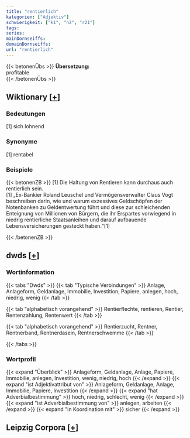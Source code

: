 ```yaml
---
title: "rentierlich"
kategorien: ["Adjektiv"]
schwierigkeit: ["k1", "h2", "r21"]
tags:
series:
mainDornseiffs:
domainDornseiffs:
url: "rentierlich"
---
```


{{< betonenÜbs >}}
**Übersetzung:**  
profitable  
{{< /betonenÜbs >}}

## Wiktionary [[+](https://de.wiktionary.org/wiki/rentierlich)]

### Bedeutungen
[1] sich lohnend  

### Synonyme
[1] rentabel  

### Beispiele
{{< betonenZB >}}
[1] Die Haltung von Rentieren kann durchaus auch rentierlich sein.  
[1] „Ex-Bankier Roland Leuschel und Vermögensverwalter Claus Vogt beschreiben darin, wie und warum exzessives Geldschöpfen der Notenbanken zu Geldentwertung führt und diese zur schleichenden Enteignung von Millionen von Bürgern, die ihr Erspartes vorwiegend in niedrig rentierliche Staatsanleihen und darauf aufbauende Lebensversicherungen gesteckt haben.“[1]  

{{< /betonenZB >}}


## dwds [[+](https://www.dwds.de/wb/rentierlich)]

### Wortinformation
{{< tabs "Dwds" >}}
{{< tab "Typische Verbindungen" >}}
Anlage, Anlageform, Geldanlage, Immobilie, Investition, Papiere, anlegen, hoch, niedrig, wenig
{{< /tab >}}

{{< tab "alphabetisch vorangehend" >}}
Rentierflechte, rentieren, Rentier, Rentenzahlung, Rentenwert
{{< /tab >}}

{{< tab "alphabetisch vorangehend" >}}
Rentierzucht, Rentner, Rentnerband, Rentnerdasein, Rentnerschwemme
{{< /tab >}}

{{< /tabs >}}

### Wortprofil
{{< expand "Überblick" >}} Anlageform, Geldanlage, Anlage, Papiere, Immobilie, anlegen, Investition, wenig, niedrig, hoch {{< /expand >}}
{{< expand "ist Adjektivattribut von" >}} Anlageform, Geldanlage, Anlage, Immobilie, Papiere, Investition {{< /expand >}}
{{< expand "hat Adverbialbestimmung" >}} hoch, niedrig, schlecht, wenig {{< /expand >}}
{{< expand "ist Adverbialbestimmung von" >}} anlegen, arbeiten {{< /expand >}}
{{< expand "in Koordination mit" >}} sicher {{< /expand >}}

## Leipzig Corpora [[+](https://corpora.uni-leipzig.de/en/res?word=rentierlich&corpusId=deu_newscrawl-public_2018)]

